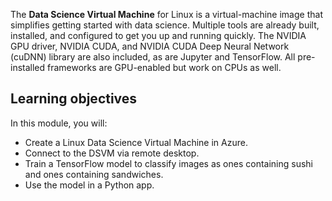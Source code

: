 The **Data Science Virtual Machine** for Linux is a virtual-machine image that simplifies getting started with data science. Multiple tools are already built, installed, and configured to get you up and running quickly. The NVIDIA GPU driver, NVIDIA CUDA, and NVIDIA CUDA Deep Neural Network (cuDNN) library are also included, as are Jupyter and TensorFlow. All pre-installed frameworks are GPU-enabled but work on CPUs as well.

## Learning objectives

In this module, you will:

- Create a Linux Data Science Virtual Machine in Azure.
- Connect to the DSVM via remote desktop.
- Train a TensorFlow model to classify images as ones containing sushi and ones containing sandwiches.
- Use the model in a Python app.

<!--### Prerequisites
<!---TODO: This is really long, need to make more concise and also add to index.yml--->
<!---TODO: Update for free sandbox.

To complete this module, you will need an Azure subscription and an Xfce remote-desktop client.

 1. **Microsoft Azure Account**: You will need a valid and active Azure account for this module. If you do not have one, you can sign up for a free trial at https://azure.microsoft.com/free.

    * If you are a Visual Studio Active Subscriber, you are entitled to a $50-$150 credit per month. You can refer to this [link](https://azure.microsoft.com/pricing/member-offers/msdn-benefits-details/) to find out more, including how to activate and start using your monthly Azure credit.

    * If you are not a Visual Studio Subscriber, you can sign up for the FREE [Visual Studio Dev Essentials](https://www.visualstudio.com/dev-essentials/) program to create **Azure free account** (includes one year of free services, $200 for the first month).

    * If you are a student, you can sign up for a free [Azure for Students](https://aka.ms/azure4students) account to get $100 in free Azure credits, plus a year of free services, with no credit card required. 

1. An [Xfce](https://xfce.org/) remote-desktop client such as [X2Go](https://wiki.x2go.org/doku.php/download:start)-->
